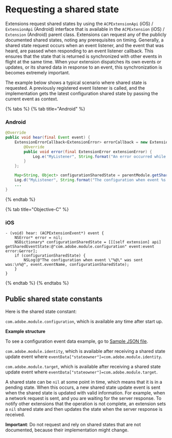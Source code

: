 # Requesting a shared state

Extensions request shared states by using the `ACPExtensionApi` \(iOS\) / `ExtensionApi` \(Android\) interface that is available in the `ACPExtension` \(iOS\) / `Extension` \(Android\) parent class. Extensions can request any of the publicly documented shared states, noting any prerequisites on timing. Generally, a shared state request occurs when an event listener, and the event that was heard, are passed when responding to an event listener callback. This ensures that the state that is returned is synchronized with other events in flight at the same time. When your extension dispatches its own events or updates, or its shared data in response to an event, this synchronization is becomes extremely important.

The example below shows a typical scenario where shared state is requested. A previously registered event listener is called, and the implementation gets the latest configuration shared state by passing the current event as context.

{% tabs %}
{% tab title="Android" %}
### Android

```java
@Override
public void hear(final Event event) {
    ExtensionErrorCallback<ExtensionError> errorCallback = new ExtensionErrorCallback<ExtensionError>() {
        @Override
        public void error(final ExtensionError extensionError) {
            Log.e("MyListener", String.format("An error occurred while retrieving the shared state for configuration %d %s", extensionError.getErrorCode(), extensionError.getErrorName()));
        }
    };

    Map<String, Object> configurationSharedState = parentModule.getSharedEventState("com.adobe.module.configuration", event, errorCallback);
    Log.d("MyListener", String.format("The configuration when event %s was sent was: %s", event.getName(), configurationSharedState));
    ...
}
```
{% endtab %}

{% tab title="Objective-C" %}
### iOS

```text
- (void) hear: (ACPExtensionEvent*) event {
    NSError* error = nil;
    NSDictionary* configurationSharedState = [[[self extension] api] getSharedEventState:@"com.adobe.module.configuration" event:event error:&error];
    if (configurationSharedState) {
        NSLog(@"The configuration when event \"%@\" was sent was:\n%@", event.eventName, configurationSharedState);
    }
}
```
{% endtab %}
{% endtabs %}

## Public shared state constants

Here is the shared state constant:

`com.adobe.module.configuration`, which is available any time after start up.

**Example structure**

To see a configuration event data example, go to [Sample JSON file](https://aep-sdks.gitbook.io/docs/using-mobile-extensions/mobile-core/configuration#sample-configuration).

`com.adobe.module.identity`, which is available after receiving a shared state update event where `eventData["stateowner"]=com.adobe.module.identity`.

`com.adobe.module.target`, which is available after receiving a shared state update event where `eventData["stateowner"]=com.adobe.module.target`.

A shared state can be `nil` at some point in time, which means that it is in a pending state. When this occurs, a new shared state update event is sent when the shared state is updated with valid information. For example, when a network request is sent, and you are waiting for the server response. To notify other extensions that the operation is not complete, an extension sets a `nil` shared state and then updates the state when the server response is received.

**Important**: Do not request and rely on shared states that are not documented, because their implementation might change.

